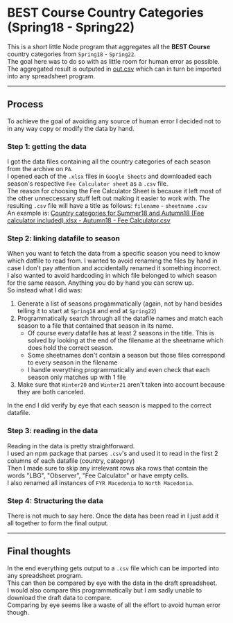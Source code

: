 # BEST Course Country Categories (Spring18 - Spring22)
This is a short little Node program that aggregates all the **BEST Course** country categories from `Spring18` - `Spring22`.  
The goal here was to do so with as little room for human error as possible.  
The aggregated result is outputed in [out.csv](out/out.csv) which can in turn be imported into any spreadsheet program.

---

## Process
To achieve the goal of avoiding any source of human error I decided not to in any way copy or modify the data by hand.

### Step 1: getting the data
I got the data files containing all the country categories of each season from the archive on `PA`.  
I opened each of the `.xlsx` files in `Google Sheets` and downloaded each season's respective `Fee Calculator sheet` as a `.csv` file.  
The reason for choosing the Fee Calculator Sheet is because it left most of the other unneccessary stuff left out making it easier to work with.
The resulting `.csv` file will have a title as follows: `filename` - `sheetname` `.csv`  
An example is: [Country categories for Summer18 and Autumn18 (Fee calculator included).xlsx - Autumn18 - Fee Calculator.csv](data/Country%20categories%20for%20Summer18%20and%20Autumn18%20(Fee%20calculator%20included).xlsx%20-%20Autumn18%20-%20Fee%20Calculator.csv)  

### Step 2: linking datafile to season
When you want to fetch the data from a specific season you need to know which datfile to read from.
I wanted to avoid renaming the files by hand in case I don't pay attention and accidentally renamed it something incorrect.  
I also wanted to avoid hardcoding in which file belonged to which season for the same reason. Anything you do by hand you can screw up.  
So instead what I did was:
1. Generate a list of seasons progammatically (again, not by hand besides telling it to start at `Spring18` and end at `Spring22`)
2. Programmatically search through all the datafile names and match each season to a file that contained that season in its name.
   - Of course every datafile has at least 2 seasons in the title. This is solved by looking at the end of the filename at the sheetname which does hold the correct season.
   - Some sheetnames don't contain a season but those files correspond to every season in the filename
   - I handle everything programmatically and even check that each season only matches up with 1 file
3. Make sure that `Winter20` and `Winter21` aren't taken into account because they are both canceled.

In the end I did verify by eye that each season is mapped to the correct datafile.

### Step 3: reading in the data
Reading in the data is pretty straightforward.  
I used an npm package that parses `.csv`'s and used it to read in the first 2 columns of each datafile (country, category)  
Then I made sure to skip any irrelevant rows aka rows that contain the words "LBG", "Observer", "Fee Calculator" or have empty cells.  
I also renamed all instances of `FYR Macedonia` to `North Macedonia`.

### Step 4: Structuring the data
There is not much to say here. Once the data has been read in I just add it all together to form the final output.  

---

## Final thoughts

In the end everything gets output to a `.csv` file which can be imported into any spreadsheet program.  
This can then be compared by eye with the data in the draft spreadsheet.  
I would also compare this programmatically but I am sadly unable to download the draft data to compare.  
Comparing by eye seems like a waste of all the effort to avoid human error though.
